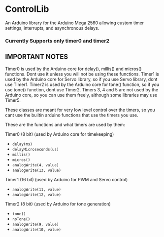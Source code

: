 # ControlLib

An Arduino library for the Arduino Mega 2560 allowing custom timer settings, interrupts, and asynchronous delays. 

### Currently Supports only timer0 and timer2

## IMPORTANT NOTES
 
Timer0 is used by the Arduino core for delay(), millis() and micros() functions. Dont use it unless you will not be using these functions.
Timer1 is used by the Arduino core for Servo library, so if you use Servo library, dont use Timer1.
Timer2 is used by the Arduino core for tone() function, so if you use tone() function, dont use Timer2.
Timers 3, 4 and 5 are not used by the Arduino core, so you can use them freely, although some libraries may use Timer5.

These classes are meant for very low level control over the timers, so you cant use the builtin arduino functions that use the timers you use.

These are the functions and what timers are used by them:

Timer0 (8 bit) (used by Arduino core for timekeeping)
- ```delay(ms)```
- ```delayMicroseconds(us)```
- ```millis()```
- ```micros()```
- ```analogWrite(4, value)```
- ```analogWrite(13, value)```

Timer1 (16 bit) (used by Arduino for PWM and Servo control)
- ```analogWrite(11, value)```
- ```analogWrite(12, value)```

Timer2 (8 bit) (used by Arduino for tone generation)
- ```tone()```
- ```noTone()```
- ```analogWrite(9, value)```
- ```analogWrite(10, value)```

